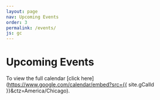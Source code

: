 ```yaml
---
layout: page
nav: Upcoming Events
order: 3
permalink: /events/
js: gc
---
```


# Upcoming Events

To view the full calendar [click here](https://www.google.com/calendar/embed?src={{ site.gCalId }}&ctz=America/Chicago).

<div id="event-list"></div>